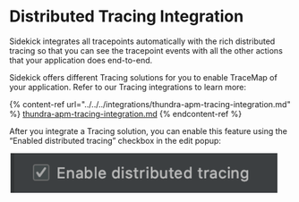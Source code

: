 # Distributed Tracing Integration

Sidekick integrates all tracepoints automatically with the rich distributed tracing so that you can see the tracepoint events with all the other actions that your application does end-to-end.&#x20;

Sidekick offers different Tracing solutions for you to enable TraceMap of your application. Refer to our Tracing integrations to learn more:

{% content-ref url="../../../integrations/thundra-apm-tracing-integration.md" %}
[thundra-apm-tracing-integration.md](../../../integrations/thundra-apm-tracing-integration.md)
{% endcontent-ref %}

After you integrate a Tracing solution, you can enable this feature using the “Enabled distributed tracing” checkbox in the edit popup:

![Sidekick - Checkbox to enable distributed tracing](../../../.gitbook/assets/EnableDistributedTracing.png)
